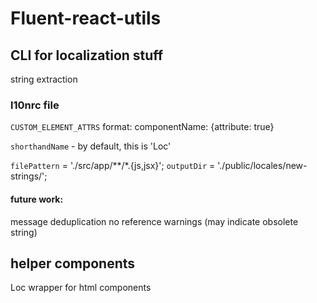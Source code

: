 # Fluent-react-utils

## CLI for localization stuff

string extraction

### l10nrc file
`CUSTOM_ELEMENT_ATTRS` 
format: componentName: {attribute: true}

`shorthandName` - by default, this is 'Loc'

`filePattern` = './src/app/**/*.{js,jsx}';
`outputDir` = './public/locales/new-strings/';

#### future work:
message deduplication
no reference warnings (may indicate obsolete string)

## helper components
Loc wrapper for html components